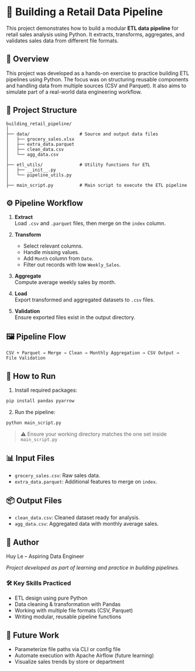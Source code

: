# 🛒 Building a Retail Data Pipeline

This project demonstrates how to build a modular **ETL data pipeline** for retail sales analysis using Python. It extracts, transforms, aggregates, and validates sales data from different file formats.

## 📌 Overview

This project was developed as a hands-on exercise to practice building ETL pipelines using Python. The focus was on structuring reusable components and handling data from multiple sources (CSV and Parquet). It also aims to simulate part of a real-world data engineering workflow.

## 📁 Project Structure

```
building_retail_pipeline/
│
├── data/                   # Source and output data files
│   ├── grocery_sales.xlsx
│   ├── extra_data.parquet
│   ├── clean_data.csv
│   └── agg_data.csv
│
├── etl_utils/              # Utility functions for ETL
│   ├── __init__.py
│   └── pipeline_utils.py
│
├── main_script.py          # Main script to execute the ETL pipeline
```

## ⚙️ Pipeline Workflow

1. **Extract**  
   Load `.csv` and `.parquet` files, then merge on the `index` column.

2. **Transform**  
   - Select relevant columns.
   - Handle missing values.
   - Add `Month` column from `Date`.
   - Filter out records with low `Weekly_Sales`.

3. **Aggregate**  
   Compute average weekly sales by month.

4. **Load**  
   Export transformed and aggregated datasets to `.csv` files.

5. **Validation**  
   Ensure exported files exist in the output directory.

## 🖼️ Pipeline Flow

```
CSV + Parquet → Merge → Clean → Monthly Aggregation → CSV Output → File Validation
```

## 📜 How to Run

1. Install required packages:
```bash
pip install pandas pyarrow
```

2. Run the pipeline:
```bash
python main_script.py
```

> ⚠️ Ensure your working directory matches the one set inside `main_script.py`

## 📊 Input Files

- `grocery_sales.csv`: Raw sales data.
- `extra_data.parquet`: Additional features to merge on `index`.

## 📦 Output Files

- `clean_data.csv`: Cleaned dataset ready for analysis.
- `agg_data.csv`: Aggregated data with monthly average sales.

## 🧠 Author

Huy Le – Aspiring Data Engineer  

*Project developed as part of learning and practice in building pipelines.*

### 🛠️ Key Skills Practiced

- ETL design using pure Python
- Data cleaning & transformation with Pandas
- Working with multiple file formats (CSV, Parquet)
- Writing modular, reusable pipeline functions

## 🚀 Future Work

- Parameterize file paths via CLI or config file
- Automate execution with Apache Airflow (future learning)
- Visualize sales trends by store or department
